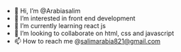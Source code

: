 - 👋 Hi, I’m @Arabiasalim
- 👀 I’m interested in front end development
- 🌱 I’m currently learning react js
- 💞️ I’m looking to collaborate on html, css and javascript
- 📫 How to reach me @salimarabia821@gmail.com

<!---
Arabiasalim/Arabiasalim is a ✨ special ✨ repository because its `README.md` (this file) appears on your GitHub profile.
You can click the Preview link to take a look at your changes.
--->
